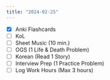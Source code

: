 ```yaml
---
title: "2024-02-25"
---
```


- [x] Anki Flashcards
- [ ] KoL
- [ ] Sheet Music (10 min.)
- [ ] OGS (1 Life & Death Problem)
- [ ] Korean (Read 1 Story)
- [ ] Interview Prep (1 Practice Problem)
- [ ] Log Work Hours (Max 3 hours)